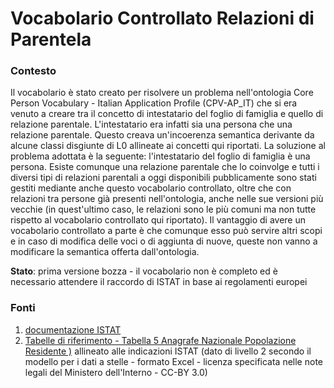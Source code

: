 # Vocabolario Controllato Relazioni di Parentela

### Contesto
Il vocabolario è stato creato per risolvere un problema nell'ontologia Core Person Vocabulary - Italian Application Profile (CPV-AP_IT) che si era venuto a creare tra il concetto di intestatario del foglio di famiglia e quello di relazione parentale. L'intestatario era infatti sia una persona che una relazione parentale. Questo creava un'incoerenza semantica derivante da alcune classi disgiunte di L0 allineate ai concetti qui riportati.
La soluzione al problema adottata è la seguente: l'intestatario del foglio di famiglia è una persona. Esiste comunque una relazione parentale che lo coinvolge e tutti i diversi tipi di relazioni parentali a oggi disponibili pubblicamente sono stati gestiti mediante anche questo vocabolario controllato, oltre che con relazioni tra persone già presenti nell'ontologia, anche nelle sue versioni più vecchie (in quest'ultimo caso, le relazioni sono le più comuni ma non tutte rispetto al vocabolario controllato qui riportato).
Il vantaggio di avere un vocabolario controllato a parte è che comunque esso può servire altri scopi e in caso di modifica delle voci o di aggiunta di nuove, queste non vanno a modificare la semantica offerta dall'ontologia.

**Stato**: prima versione bozza - il vocabolario non è completo ed è necessario attendere il raccordo di ISTAT in base ai regolamenti europei

### Fonti
1. [documentazione ISTAT](http://demografiche.istat.it/fileadmin/DCIS/TRACCIATO_E_REGOLE_CONTROLLO_01.pdf)
2. [Tabelle di riferimento - Tabella 5 Anagrafe Nazionale Popolazione Residente )](https://www.anpr.interno.it/portale/documents/20182/50186/tabella_5_relazioni_parentela.xlsx) allineato alle indicazioni ISTAT (dato di livello 2 secondo il modello per i dati a stelle - formato Excel - licenza specificata nelle note legali del Ministero dell'Interno - CC-BY 3.0)

